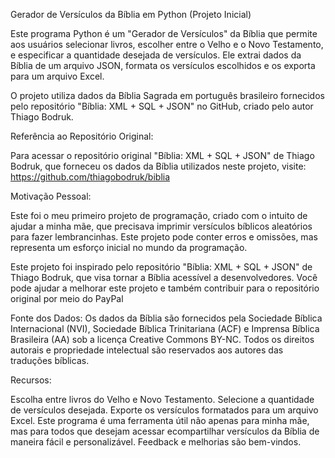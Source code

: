 Gerador de Versículos da Bíblia em Python (Projeto Inicial)

Este programa Python é um "Gerador de Versículos" da Bíblia que permite aos usuários selecionar livros, escolher entre o Velho e o Novo Testamento, e especificar a quantidade desejada de versículos. 
Ele extrai dados da Bíblia de um arquivo JSON, formata os versículos escolhidos e os exporta para um arquivo Excel.

O projeto utiliza dados da Bíblia Sagrada em português brasileiro fornecidos pelo repositório "Bíblia: XML + SQL + JSON" no GitHub, criado pelo autor Thiago Bodruk.

Referência ao Repositório Original:

Para acessar o repositório original "Bíblia: XML + SQL + JSON" de Thiago Bodruk, que forneceu os dados da Bíblia utilizados neste projeto, 
visite: https://github.com/thiagobodruk/biblia

Motivação Pessoal:

Este foi o meu primeiro projeto de programação, criado com o intuito de ajudar a minha mãe, que precisava imprimir versículos bíblicos aleatórios para fazer lembrancinhas. 
Este projeto pode conter erros e omissões, mas representa um esforço inicial no mundo da programação.

Este projeto foi inspirado pelo repositório "Bíblia: XML + SQL + JSON" de Thiago Bodruk, que visa tornar a Bíblia acessível a desenvolvedores. 
Você pode ajudar a melhorar este projeto e também contribuir para o repositório original por meio do PayPal

Fonte dos Dados:
Os dados da Bíblia são fornecidos pela Sociedade Bíblica Internacional (NVI), 
Sociedade Bíblica Trinitariana (ACF) e Imprensa Bíblica Brasileira (AA) sob a licença Creative Commons BY-NC. 
Todos os direitos autorais e propriedade intelectual são reservados aos autores das traduções bíblicas.

Recursos:

Escolha entre livros do Velho e Novo Testamento.
Selecione a quantidade de versículos desejada.
Exporte os versículos formatados para um arquivo Excel.
Este programa é uma ferramenta útil não apenas para minha mãe, mas para todos que desejam acessar ecompartilhar versículos da Bíblia de maneira fácil e personalizável. Feedback e melhorias são bem-vindos.

